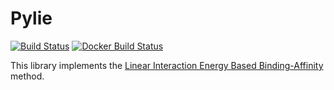 # Pylie

[![Build Status](https://travis-ci.org/MD-Studio/lie_plants_docking.svg?branch=master)](https://travis-ci.org/MD-Studio/lie_plants_docking) [![Docker Build Status](https://img.shields.io/docker/build/mdstudio/lie_plants_docking.svg)](https://hub.docker.com/r/mdstudio/lie_plants_docking/)

This library implements the [Linear Interaction Energy Based Binding-Affinity](https://research.vu.nl/en/publications/comprehensive-and-automated-linear-interaction-energy-based-bindi) method.

